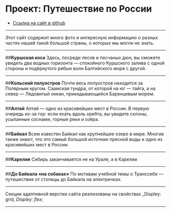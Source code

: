 # Проект: Путешествие по России

* [Ссылка на сайт в github](https://matilda-iv75.github.io/russian-travel/index.html)

***
Этот сайт содержит много фото и интересную информацию о разных частях нашей такой большой страны, о которых мы могли не знать. 
***
##__Куршская коса__
Здесь, посреди лесов и песчаных дюн, вы сможете увидеть два водных горизонта — спокойного Куршского залива с одной стороны и подёрнутого рябью волн Балтийского моря с другой.
***
##__Кольский полуостров__
Почти весь полуостров находится за Полярным кругом. Саамская тундра, от которой на юг — тайга, а на север — Ледовитый океан, прикидывающийся Баренцевым морем.
***
##__Алтай__
Алтай — одно из красивейших мест в России. В первую очередь из-за гор: если ехать вдоль хребта, вы увидите склоны, усыпанные соснами, горные реки и озёра.
***
##__Байкал__
Всем известен Байкал как крупнейшее озеро в мире. Многие также знают, что это самый большой источник пресной воды и одно из красивейших мест в России.
***
##__Карелия__
Сибирь заканчивается не на Урале, а в Карелии
***
##__До Байкала «на собаках»__
По мотивам учебной темы о Транссибе — путешествие от столицы до Байкала на электричках. 
***
Секции адаптивной верстки сайта реализованы на свойствах _Displey: grid, _Displey: flex_;
***




